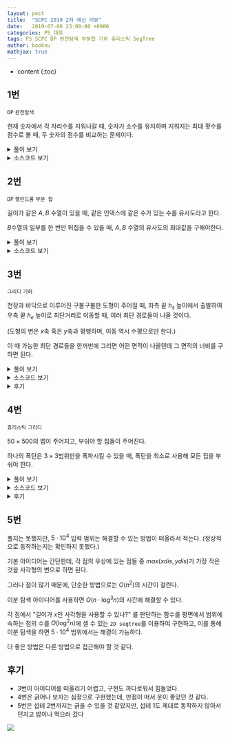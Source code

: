 ```yaml
---
layout: post
title:  "SCPC 2019 2차 예선 리뷰"
date:   2019-07-06 23:00:00 +0900
categories: PS_대회
tags: PS SCPC DP 완전탐색 부분합 기하 휴리스틱 SegTree
author: booknu
mathjax: true
---
```


* content
{:toc}
## 1번

`DP` `완전탐색`

현재 숫자에서 각 자리수를 지워나갈 때, 숫자가 소수를 유지하며 지워지는 최대 횟수를 점수로 볼 때, 두 숫자의 점수를 비교하는 문제이다.

<details>
<summary>풀이 보기</summary>
<div markdown="1">
문제 자체가 겉으로 보기에는 상당히 복잡해보인다.

단순하게 생각하면 각 자리를 지워보며 소수가 유지되는 최대값을 찾아가는 완전 탐색으로 풀 수 있다.

다섯 자리밖에 안 되는 숫자이기 때문에 완전 탐색으로도 시간초과가 나지 않겠지만, DP를 쓰면 더 안정적인 시간복잡도로 답을 구할 수 있을 것이다.

각 숫자를 상태공간으로 보고 해당 숫자에서 각 자리수를 지워나가며 재귀를 돌면 답을 구할 수 있다.

숫자의 각 자리를 지우는게 좀 귀찮긴 하지만, 이것은 다양한 방법으로 구현할 수 있다.

</div>
</details>

<details>
<summary>소스코드 보기</summary>
<div markdown="1">

```cpp
#include <bits/stdc++.h>
using namespace std;

#ifdef LOCAL_BOOKNU
#define debug(...) cerr << "[" << #__VA_ARGS__ << "]:", debug_out(__VA_ARGS__)
#else
#define debug(...) 42
#endif

// ........................macro.......................... //
#define FOR(i, f, n) for(int (i) = (f); (i) < (int)(n); ++(i))
#define RFOR(i, f, n) for(int (i) = (f); (i) >= (int)(n); --(i))
#define pb push_back
#define emb emplace_back
#define fi first
#define se second
#define ENDL '\n'
#define sz(A) (int)(A).size()
#define ALL(A) A.begin(), A.end()
#define UNIQUE(c) (c).resize(unique(ALL(c)) - (c).begin())
#define next next9876
#define prev prev1234
typedef pair<int, int> ii;
typedef pair<int, ii> iii;
typedef vector<int> vi;
typedef vector<vi> vvi;
typedef vector<ii> vii;
typedef vector<vii> vvii;
typedef long long i64;
typedef unsigned long long ui64;
// inline i64 GCD(i64 a, i64 b) { if(b == 0) return a; return GCD(b, a % b); }
inline int getidx(const vi& ar, int x) { return lower_bound(ALL(ar), x) - ar.begin(); } // 좌표 압축에 사용: 정렬된 ar에서 x의 idx를 찾음
inline i64 GCD(i64 a, i64 b) { i64 n; if(a < b) swap(a, b); while(b != 0) { n = a % b; a = b; b = n; } return a; }
inline i64 LCM(i64 a, i64 b) { if(a == 0 || b == 0) return GCD(a, b); return a / GCD(a, b) * b; }
inline i64 CEIL(i64 n, i64 d) { return n / d + (i64)(n % d != 0); } // 음수일 때 이상하게 작동할 수 있음.
inline i64 ROUND(i64 n, i64 d) { return n / d + (i64)((n % d) * 2 >= d); }
const i64 MOD = 1e9+7;
inline i64 POW(i64 a, i64 n) {
	assert(0 <= n);
	i64 ret;
	for(ret = 1; n; a = a*a%MOD, n /= 2) { if(n%2) ret = ret*a%MOD; }
	return ret;
}
template <class T> ostream& operator<<(ostream& os, vector<T> v) {
	os << "[";
	int cnt = 0;
	for(auto vv : v) { os << vv; if(++cnt < v.size()) os << ","; }
	return os << "]";
}
template <class T> ostream& operator<<(ostream& os, set<T> v) {
	os << "[";
	int cnt = 0;
	for(auto vv : v) { os << vv; if(++cnt < v.size()) os << ","; }
	return os << "]";
}
template <class L, class R> ostream& operator<<(ostream& os, pair<L, R> p) { return os << "(" << p.fi << "," << p.se << ")"; }
void debug_out() { cerr << endl; }
template <typename Head, typename... Tail> void debug_out(Head H, Tail... T) { cerr << " " << H, debug_out(T...); }
// ....................................................... //

const int MAXN = 3e4+10;
int a, b, dp[MAXN];

// --> x*pr[j]에서 overflow 발생할 수 있음! 그러나 적당히 작은 RANGE에서는 소수 분포가 촘촘하기 때문에 발생하지 않음.
// --> RANGE 내의 소수 개수 = RANGE/ln(RANGE) --> 2e7에서 인접 소수 최대 차이 = 180, 4e6 = 140
const int RANGE = MAXN;
int pn, spf[RANGE], pr[RANGE]; // pr은 vi로 구현해도 됨. --> but 실행 시간 많이 늘어남.
void eulerSieve() {
	FOR(x, 2, RANGE) {
		if(!spf[x]) spf[x] = pr[pn++] = x; // x 자체가 소수이면 spf[x] = x이다.
		for(int j = 0; x*pr[j] < RANGE; ++j) { // x의 소수배들에 spf[x*pr] = pr로 칠해준다. (단, pr <= spf[x])
			spf[x*pr[j]] = pr[j];
			if(x % pr[j] == 0) break; // 좀 더 직관적으로 if(spf[x] == pr[j])로 구현해도 되지만, 똑같은 효과를 가진 코드이다.
		}
	}
}

void input() {
	// ---- !!! INIT GLOBAL VARIABLES !!! ---- //
	// ---- Interactive Cautions : cin.tie(0), freopen(...), Case #x: ---- //
	cin >> a >> b;
}

int f(int x) {
	int& ret = dp[x];
	if(ret != -1) return ret;
	if(spf[x] != x) return ret = 0; // 소수가 아님
	int cur = x, w = 1;
	ret = 0;
	while(cur) { // 각 자리를 지워보며 재귀
		ret = max(ret, f((cur/10) * w + x % w));
		cur /= 10;
		w *= 10;
	}
	return ++ret;
}

int solve() {
	if(f(a) > f(b)) cout << 1 << ENDL;
	else if(f(a) < f(b)) cout << 2 << ENDL;
	else cout << 3 << ENDL;
	return 0;
}

// ................. main .................. //
void execute() {
	memset(dp, -1, sizeof(dp));
	eulerSieve();
	spf[0] = -1;
	int TTTT; cin >> TTTT;
	FOR(tttt, 0, TTTT) {
		cout << "Case #" << tttt+1 << ENDL;
		input(), solve();
	}
}

int main(void) {
#ifdef LOCAL_BOOKNU
// 	freopen("input.txt", "r", stdin);
	// freopen("out.txt", "w", stdout);
#endif
	cin.tie(0), ios_base::sync_with_stdio(false);
	execute();
	return 0;
}
// ......................................... //
```

</div>
</details>

## 2번

 `DP` `팰린드롬` `부분 합`

길이가 같은 $A, B$ 수열이 있을 때, 같은 인덱스에 같은 수가 있는 수를 유사도라고 한다.

$B$수열의 일부를 한 번만 뒤집을 수 있을 때, $A, B$ 수열의 유사도의 최대값을 구해야한다.

<details>
<summary>풀이 보기</summary>
<div markdown="1">
구현이 은근히 까다로운 문제이다.
우선, 가장 쉬운 아이디어로 $B$의 모든 구간을 뒤집어보고 유사도를 판단하는 방법이 있다.

하지만 이 방법은 모든 구간을 선택하는데 $n^2$, 유사도를 비교하는데 $n$번의 연산이 필요하기 때문에 $O(n^3)$의 시간복잡도를 갖고, 시간초과가 발생한다.

$B$의 $[s, e]$ 구간을 뒤집었을 때를 생각해보면, 구간의 길이가 홀수인 경우 어떤 중점을 기준으로 A와 뒤집어진 상태로 매핑된다는 것을 알 수 있다.

즉, 아래 그림과 같이 매핑된다.

![]({{site.url}}/img/190706_SCPC19_2/pal.png)

이것을 이용하면 팰린드롬의 문제처럼 구간의 길이를 점차 늘려가는 방식을 사용해 뒤집힌 구간에 대한 유사도 비교를 O(1)에 할 수 있다.

(이 때, 구현을 더 쉽게 하기 위해서 문자열 문제에서 많이 사용하는 숫자 사이에 #을 넣는 트릭을 사용할 수 있다.)

또한 뒤집히지 않은 구간에 대해서는 `partial sum` 아이디어를 이용하여 $[0, i]$의 유사도를 배열 형태로 저장해두면 임의의 구간에 대한 유사도 역시 $O(1)$에 구할 수 있으며, 결과적으로 모든 구간에 대해서 유사도 비교를 $O(1)$에 할 수 있으므로 시간 복잡도는 $O(n^2)$이 된다.

</div>
</details>

<details>
<summary>소스코드 보기</summary>
<div markdown="1">


```cpp
#include <bits/stdc++.h>
using namespace std;

#ifdef LOCAL_BOOKNU
#define debug(...) cerr << "[" << #__VA_ARGS__ << "]:", debug_out(__VA_ARGS__)
#else
#define debug(...) 42
#endif

// ........................macro.......................... //
#define FOR(i, f, n) for(int (i) = (f); (i) < (int)(n); ++(i))
#define RFOR(i, f, n) for(int (i) = (f); (i) >= (int)(n); --(i))
#define pb push_back
#define emb emplace_back
#define fi first
#define se second
#define ENDL '\n'
#define sz(A) (int)(A).size()
#define ALL(A) A.begin(), A.end()
#define UNIQUE(c) (c).resize(unique(ALL(c)) - (c).begin())
#define next next9876
#define prev prev1234
typedef pair<int, int> ii;
typedef pair<int, ii> iii;
typedef vector<int> vi;
typedef vector<vi> vvi;
typedef vector<ii> vii;
typedef vector<vii> vvii;
typedef long long i64;
typedef unsigned long long ui64;
// inline i64 GCD(i64 a, i64 b) { if(b == 0) return a; return GCD(b, a % b); }
inline int getidx(const vi& ar, int x) { return lower_bound(ALL(ar), x) - ar.begin(); } // 좌표 압축에 사용: 정렬된 ar에서 x의 idx를 찾음
inline i64 GCD(i64 a, i64 b) { i64 n; if(a < b) swap(a, b); while(b != 0) { n = a % b; a = b; b = n; } return a; }
inline i64 LCM(i64 a, i64 b) { if(a == 0 || b == 0) return GCD(a, b); return a / GCD(a, b) * b; }
inline i64 CEIL(i64 n, i64 d) { return n / d + (i64)(n % d != 0); } // 음수일 때 이상하게 작동할 수 있음.
inline i64 ROUND(i64 n, i64 d) { return n / d + (i64)((n % d) * 2 >= d); }
const i64 MOD = 1e9+7;
inline i64 POW(i64 a, i64 n) {
	assert(0 <= n);
	i64 ret;
	for(ret = 1; n; a = a*a%MOD, n /= 2) { if(n%2) ret = ret*a%MOD; }
	return ret;
}
template <class T> ostream& operator<<(ostream& os, vector<T> v) {
	os << "[";
	int cnt = 0;
	for(auto vv : v) { os << vv; if(++cnt < v.size()) os << ","; }
	return os << "]";
}
template <class T> ostream& operator<<(ostream& os, set<T> v) {
	os << "[";
	int cnt = 0;
	for(auto vv : v) { os << vv; if(++cnt < v.size()) os << ","; }
	return os << "]";
}
template <class L, class R> ostream& operator<<(ostream& os, pair<L, R> p) { return os << "(" << p.fi << "," << p.se << ")"; }
void debug_out() { cerr << endl; }
template <typename Head, typename... Tail> void debug_out(Head H, Tail... T) { cerr << " " << H, debug_out(T...); }
// ....................................................... //

const int MAXN = 5e3+1;
int n, ar[MAXN], br[MAXN], ps[MAXN], ev[MAXN], od[MAXN];
void input() {
	// ---- !!! INIT GLOBAL VARIABLES !!! ---- //
	cin >> n;
	FOR(i, 0, n) cin >> ar[i];
	FOR(i, 0, n) cin >> br[i];
	memset(ps, 0, sizeof(ps));
	memset(ev, 0, sizeof(ev));
}

int rs(int s, int e) {
	if(s > e) return 0;
	return (e < n ? ps[e] : ps[n-1]) - (s > 0 ? ps[s-1] : 0);
}

int solve() {
	FOR(i, 0, n) ps[i] = (i ? ps[i-1] : 0) + (ar[i] == br[i]);
	int ans = ps[n-1];
	// 홀수
	FOR(i, 0, n) od[i] = ar[i] == br[i];
	FOR(len, 1, n) {
		FOR(i, len, n-len) {
			if(ar[i-len] == br[i+len]) ++od[i];
			if(ar[i+len] == br[i-len]) ++od[i];
			ans = max(ans, od[i] + rs(0, i-len-1) + rs(i+len+1, n-1));
		}
		FOR(i, len-1, n-len) {
			if(ar[i+len] == br[i-len+1]) ++ev[i];
			if(ar[i-len+1] == br[i+len]) ++ev[i];
			ans = max(ans, ev[i] + rs(0, i-len) + rs(i+len+1, n-1));
		}
	}
	cout << ans << ENDL;
	return 0;
}

// ................. main .................. //
void execute() {
#ifdef LOCAL_BOOKNU
	auto START_TIME = clock();
#endif
	int TTT; cin >> TTT;
	FOR(ttt, 0, TTT) cout << "Case #" << ttt+1 << ENDL,
		input(), solve();
#ifdef LOCAL_BOOKNU
	auto END_TIME = clock();
	cout << ENDL << END_TIME - START_TIME << "ms" << ENDL;
#endif
}

int main(void) {
#ifdef LOCAL_BOOKNU
// 	freopen("input.txt", "r", stdin);
	// freopen("out.txt", "w", stdout);
#endif
	cin.tie(0), ios_base::sync_with_stdio(false);
	execute();
	return 0;
}
// ......................................... //
```

</div>
</details>

## 3번

`그리디` `기하`

천장과 바닥으로 이루어진 구불구불한 도형이 주어질 때, 좌측 끝 $h_s$ 높이에서 출발하여 우측 끝 $h_e$ 높이로 최단거리로 이동할 때, 여러 최단 경로들이 나올 것이다.

(도형의 변은 $x$축 혹은 $y$축과 평행하며, 이동 역시 수평으로만 한다.)

이 때 가능한 최단 경로들을 한꺼번에 그리면 어떤 면적이 나올텐데 그 면적의 너비를 구하면 된다. 

<details>
<summary>풀이 보기</summary>
<div markdown="1">

### 도형의 전처리

우선, 이상하게 생긴 도형을 익숙하게 처리할 수 있도록 전처리를 해보자.

도형을 수직 단위로 끊으면 여러 직사각형들이 수평으로 나열된 형태가 된다.

(즉, 아래 그림과 같이 된다.)

![]({{site.url}}/img/190706_SCPC19_2/naive_poly.png)

![]({{site.url}}/img/190706_SCPC19_2/rect_poly.png)

훨씬 처리하기가 편하게 변했다.

### 최단경로의 면적

도형이 있을 때, 다음과 같은 면적을 구하는 것이 문제의 요구사항이다.

![]({{site.url}}/img/190706_SCPC19_2/fill_poly.png)

이 때 관찰할 수 있는 것은, 이 면적이 어떠한 위 껍질과, 아래 껍질로 이루어진 도형이라는 것이다.

그 껍질이 가지는 특성을 알아내면, 쉽게 면적도 알아낼 수 있을 것이다.

### 위 껍질의 성질

우선 아래 껍질은 제쳐두고, 위 껍질의 특성부터 알아보자.

직관적으로는 위 껍질의 특성이 도형을 위아래로 뒤집은 도형의 특성에 적용되면 아래 껍질을 구할 수 있을 것 같다는 추측을 할 수 있으므로, 위 껍질부터 알아보자.

또한, 다음 그림과 같이 일관성을 위해 시작/끝 높이에 상관 없이, **가장 왼쪽 도형의 맨 위쪽**에서 시작해 **가장 오른쪽 도형의 맨 위쪽**으로 가는 경로들에 대해서 생각하자.

![]({{site.url}}/img/190706_SCPC19_2/simple_rect.png)

위 껍질은 가능한 최단 경로 중 **최대한 위쪽을 타고 가려는 특성**을 가지고 있다.

하지만, 끝 높이가 낮은 경우는 마냥 위쪽을 타고 갈 수는 없다.

그렇다고 항상 끝 높이보다 낮은 높이를 유지해야 하는 것도 아니다.

따라서 이들 사이에 관계를 찾기 위해 **현재 어떤 직사각형 $i$**까지 왔고, **현재 높이가 $h$**이며, 현재 직사각형의 **다음 직사각형 중 임의의 직사각형을 $j$**라고 할 때, 이 직사각형에서는 어떤 높이를 유지해야 하는지를 알아보자.

단순히 바로 다음 직사각형만을 보고 결정할 수 없다는 것은 간단한 예제들로 알 수 있다.

그러므로 뒤의 모든 직사각형을 고려해야 하는데, 여러가지 시도를 해보면 다음과 같은 두 가지 경우가 높이를 제한한다는 것을 알 수 있다.

(설명의 편의를 위해 직사각형의 아래 높이를 $h_s$, 위 높이를 $h_e$라고 한다.)

1. 높이를 높일 수 없는 경우 (상한)

   $h[i]_e > h[j]_e$ 인 $j$가 존재할 경우, 현재 직사각형에서는 최대 $h[j]_e$까지 밖에 못올라간다. 

   ![]({{site.url}}/img/190706_SCPC19_2/upperbound.png)

2. 높이를 줄일 수 없는 경우 (하한)

   1번과 반대로 높이를 $x$로 줄이려고 할 때, $x < h[j]_s$ 인 $j$가 존재할 경우,  높이는 $h[j]_s$까지 밖에 줄이지 못한다.

   ![]({{site.url}}/img/190706_SCPC19_2/lowerbound.png)

### 아래 껍질의 경우

위 껍질이 최대한 위를 타고 가려는 특성이 있다면, 아래 껍질 역시 최대한 아래를 다고 가려는 특성이 있다.

따라서 위 껍질을 구하는 알고리즘을 그대로 이용하면 아래 껍질 역시 쉽게 구할 수 있다.

</div>
</details>

<details>
<summary>소스코드 보기</summary>
<div markdown="1">

```cpp
#include <bits/stdc++.h>
using namespace std;

#ifdef LOCAL_BOOKNU
#define debug(...) cerr << "[" << #__VA_ARGS__ << "]:", debug_out(__VA_ARGS__)
#else
#define debug(...) 42
#endif

// ........................macro.......................... //
#define FOR(i, f, n) for(int (i) = (f); (i) < (int)(n); ++(i))
#define RFOR(i, f, n) for(int (i) = (f); (i) >= (int)(n); --(i))
#define pb push_back
#define emb emplace_back
#define fi first
#define se second
#define ENDL '\n'
#define sz(A) (int)(A).size()
#define ALL(A) A.begin(), A.end()
#define UNIQUE(c) (c).resize(unique(ALL(c)) - (c).begin())
#define next next9876
#define prev prev1234
typedef pair<int, int> ii;
typedef pair<int, ii> iii;
typedef vector<int> vi;
typedef vector<vi> vvi;
typedef vector<ii> vii;
typedef vector<vii> vvii;
typedef long long i64;
typedef unsigned long long ui64;
// inline i64 GCD(i64 a, i64 b) { if(b == 0) return a; return GCD(b, a % b); }
inline int getidx(const vi& ar, int x) { return lower_bound(ALL(ar), x) - ar.begin(); } // 좌표 압축에 사용: 정렬된 ar에서 x의 idx를 찾음
inline i64 GCD(i64 a, i64 b) { i64 n; if(a < b) swap(a, b); while(b != 0) { n = a % b; a = b; b = n; } return a; }
inline i64 LCM(i64 a, i64 b) { if(a == 0 || b == 0) return GCD(a, b); return a / GCD(a, b) * b; }
inline i64 CEIL(i64 n, i64 d) { return n / d + (i64)(n % d != 0); } // 음수일 때 이상하게 작동할 수 있음.
inline i64 ROUND(i64 n, i64 d) { return n / d + (i64)((n % d) * 2 >= d); }
const i64 MOD = 1e9+7;
inline i64 POW(i64 a, i64 n) {
	assert(0 <= n);
	i64 ret;
	for(ret = 1; n; a = a*a%MOD, n /= 2) { if(n%2) ret = ret*a%MOD; }
	return ret;
}
template <class T> ostream& operator<<(ostream& os, vector<T> v) {
	os << "[";
	int cnt = 0;
	for(auto vv : v) { os << vv; if(++cnt < v.size()) os << ","; }
	return os << "]";
}
template <class T> ostream& operator<<(ostream& os, set<T> v) {
	os << "[";
	int cnt = 0;
	for(auto vv : v) { os << vv; if(++cnt < v.size()) os << ","; }
	return os << "]";
}
template <class L, class R> ostream& operator<<(ostream& os, pair<L, R> p) { return os << "(" << p.fi << "," << p.se << ")"; }
void debug_out() { cerr << endl; }
template <typename Head, typename... Tail> void debug_out(Head H, Tail... T) { cerr << " " << H, debug_out(T...); }
// ....................................................... //

struct rect {
	int s, e, w;
	rect(int s = 0, int e = 0, int w = 0) : s(s), e(e), w(w) { }
};

const int MAXN = 1e5+10;
int n, m, tlen, begh, finh, ah[MAXN], aw[MAXN], bh[MAXN], bw[MAXN];
vector<rect> ar;
void input() {
	// ---- !!! INIT GLOBAL VARIABLES !!! ---- //
	cin >> tlen >> begh >> finh;
	cin >> n;
	FOR(i, 0, n) cin >> aw[i] >> ah[i]; ah[n] = ah[n-1];
	cin >> m;
	FOR(i, 0, m) cin >> bw[i] >> bh[i]; bh[m] = bh[m-1];
}

// 직사각형 형태로 만든다.
void generateRec() {
	ar.clear();
	int ap = 0, bp = 0, x = 0, ax = 0, bx = 0;
	while(ap < n || bp < m) {
		rect cur;
		if(bp == m || (ap < n && ax + aw[ap] < bx + bw[bp])) {
			cur = { bh[bp], ah[ap], ax + aw[ap] - x };
			x = ax = ax + aw[ap];
			++ap;
		} else {
			cur = { bh[bp], ah[ap], bx + bw[bp] - x };
			x = bx = bx + bw[bp];
			++bp;
		}
		if(cur.w != 0) ar.pb(cur);
	}
}

// 조건에 맞는 껍질을 { height }로 반환
vector<int> getConvex(vector<rect>& ar, int beg) {
	vector<int> ret(ar.size(), 0);
	vector<int> minu(ar.size()), maxd(ar.size());
	// i에서부터의 상한, 하한을 구한다.
	RFOR(i, sz(ar)-1, 0) {
		minu[i] = min(i+1 == ar.size() ? 0x7fffffff : minu[i+1], ar[i].e);
		maxd[i] = max(i+1 == ar.size() ? -0x7fffffff : maxd[i+1], ar[i].s);
		// 현재에서 상한, 하한이 서로를 뛰어 넘는 경우
		// 상한이 하한보다 낮아진다면? 하한을 이걸로 조정!
		if(ar[i].e < maxd[i]) maxd[i] = ar[i].e;
		// 하한이 상한보다 높아진다면? 상한을 이걸로 조정!
		if(ar[i].s > minu[i]) minu[i] = ar[i].s;
	}
	int cur = beg;
	FOR(i, 0, ar.size()) {
		// 현재 높이보다 낮아질 필요는 없다.
		ret[i] = min(cur, ar[i].e);
		// 하한보다 낮아질 필요는 없다.
		ret[i] = max(ret[i], min(ar[i].e, maxd[i]));
		// 상한보다는 낮아야 한다.
		ret[i] = max(ret[i], max(ar[i].s, minu[i]));
		cur = ret[i];
	}
	return ret;
}

int solve() {
	generateRec();
	// 귀찮은거 따로 처리
	if(ar.size() == 1) {
		cout << (i64)ar[0].w * abs(begh - finh) << ENDL;
		return 0;
	}
	// 위 껍질 찾기
	vector<rect> tmp = ar;
	tmp.pb({ finh, finh, 0 });
	vector<int> up = getConvex(tmp, begh);
	debug(up);
	// 아래 껍질 찾기
	FOR(i, 0, ar.size()) {
		ar[i].s = -ar[i].s;
		ar[i].e = -ar[i].e;
		swap(ar[i].s, ar[i].e);
	}
	ar.pb({ -finh, -finh, 0 });
	vector<int> dw = getConvex(ar, -begh);
	debug(dw);
	// 계산
	i64 ans = 0;
	FOR(i, 0, ar.size()-1) {
		ans += (i64)ar[i].w * (up[i] + dw[i]);
	}
	cout << ans << ENDL;
	return 0;
}

// ................. main .................. //
void execute() {
#ifdef LOCAL_BOOKNU
	auto START_TIME = clock();
#endif
	int TTT; cin >> TTT;
	FOR(ttt, 0, TTT) cout << "Case #" << ttt+1 << ENDL,
		input(), solve();
#ifdef LOCAL_BOOKNU
	auto END_TIME = clock();
	cout << ENDL << END_TIME - START_TIME << "ms" << ENDL;
#endif
}

int main(void) {
#ifdef LOCAL_BOOKNU
// 	freopen("input.txt", "r", stdin);
	// freopen("out.txt", "w", stdout);
#endif
	cin.tie(0), ios_base::sync_with_stdio(false);
	execute();
	return 0;
}
// ......................................... //
```

</div>
</details>

<details>
<summary>후기</summary>
<div markdown="1">

삽질하면서 푸느라 설명도 좀 이상해지고 코드에도 쓸모 없는 부분이 있을 것 같은데, 나중에 더 깔끔한 풀이를 보고 다시 풀어봐야겠다.

</div>
</details>


## 4번

`휴리스틱` `그리디`

$50 \times 500$의 맵이 주어지고, 부숴야 할 집들이 주어진다.

하나의 폭탄은 $3 \times 3$범위만을 폭파시킬 수 있을 때, 폭탄을 최소로 사용해 모든 집을 부숴야 한다.

<details>
<summary>풀이 보기</summary>
<div markdown="1">
우선 위의 식을 개념적으로 풀어서 이해하면, 일단 세그먼트 단위로 쪼갠 후, 각 세그먼트에 들어있는 원소들의 합에 세그먼트 idx를 곱한것들의 합을 구하는 것으로 바뀐다. 즉,
현재 맵에서 $3 \times 3$ 범위 중 집이 가장 많이 포함되는 곳을 선택해 폭탄을 사용하는 방식으로 구현했다.

모든 경우에서 최적의 결과가 나오지는 않지만, 그럭저럭 좋은 결과는 나온다.

단, 현재 맵 상태에서 모든 곳에 폭탄을 터뜨려보는 것은 시간초과가 발생할 수 있으므로, 약간 트리키하게 구현했다.

</div>
</details>

<details>
<summary>소스코드 보기</summary>
<div markdown="1">

```cpp
#include <bits/stdc++.h>
using namespace std;

#ifdef LOCAL_BOOKNU
#define debug(...) cerr << "[" << #__VA_ARGS__ << "]:", debug_out(__VA_ARGS__)
#else
#define debug(...) 42
#endif

// ........................macro.......................... //
#define FOR(i, f, n) for(int (i) = (f); (i) < (int)(n); ++(i))
#define RFOR(i, f, n) for(int (i) = (f); (i) >= (int)(n); --(i))
#define pb push_back
#define emb emplace_back
#define fi first
#define se second
#define ENDL '\n'
#define sz(A) (int)(A).size()
#define ALL(A) A.begin(), A.end()
#define UNIQUE(c) (c).resize(unique(ALL(c)) - (c).begin())
#define next next9876
#define prev prev1234
typedef pair<int, int> ii;
typedef pair<int, ii> iii;
typedef vector<int> vi;
typedef vector<vi> vvi;
typedef vector<ii> vii;
typedef vector<vii> vvii;
typedef long long i64;
typedef unsigned long long ui64;
// inline i64 GCD(i64 a, i64 b) { if(b == 0) return a; return GCD(b, a % b); }
inline int getidx(const vi& ar, int x) { return lower_bound(ALL(ar), x) - ar.begin(); } // 좌표 압축에 사용: 정렬된 ar에서 x의 idx를 찾음
inline i64 GCD(i64 a, i64 b) { i64 n; if(a < b) swap(a, b); while(b != 0) { n = a % b; a = b; b = n; } return a; }
inline i64 LCM(i64 a, i64 b) { if(a == 0 || b == 0) return GCD(a, b); return a / GCD(a, b) * b; }
inline i64 CEIL(i64 n, i64 d) { return n / d + (i64)(n % d != 0); } // 음수일 때 이상하게 작동할 수 있음.
inline i64 ROUND(i64 n, i64 d) { return n / d + (i64)((n % d) * 2 >= d); }
const i64 MOD = 1e9+7;
inline i64 POW(i64 a, i64 n) {
	assert(0 <= n);
	i64 ret;
	for(ret = 1; n; a = a*a%MOD, n /= 2) { if(n%2) ret = ret*a%MOD; }
	return ret;
}
template <class T> ostream& operator<<(ostream& os, vector<T> v) {
	os << "[";
	int cnt = 0;
	for(auto vv : v) { os << vv; if(++cnt < v.size()) os << ","; }
	return os << "]";
}
template <class T> ostream& operator<<(ostream& os, set<T> v) {
	os << "[";
	int cnt = 0;
	for(auto vv : v) { os << vv; if(++cnt < v.size()) os << ","; }
	return os << "]";
}
template <class L, class R> ostream& operator<<(ostream& os, pair<L, R> p) { return os << "(" << p.fi << "," << p.se << ")"; }
void debug_out() { cerr << endl; }
template <typename Head, typename... Tail> void debug_out(Head H, Tail... T) { cerr << " " << H, debug_out(T...); }
// ....................................................... //

const int MAXN = 510;
int n, m, dp[51][MAXN];
string g[51];
set<iii> lis;
void input() {
	// ---- !!! INIT GLOBAL VARIABLES !!! ---- //
	cin >> n >> m;
	FOR(i, 0, n) cin >> g[i];
}

void eraseBomb(int y, int x) {
	for(int dy : {-1, 0, 1}) {
		for(int dx : {-1, 0, 1}) {
			int ny = y+dy, nx = x+dx;
			if(0 < ny && ny < n-1 && 0 < nx && nx < m-1) {
				auto it = lis.find({ dp[ny][nx],{ ny, nx } });
				if(it != lis.end()) {
					dp[ny][nx] = it->first + 1;
					lis.erase(it);
					lis.insert({ dp[ny][nx], {ny, nx} });
				}
			}
		}
	}
}

int solve() {
	lis.clear();
	memset(dp, 0, sizeof(dp));
	FOR(i, 1, n-1) {
		FOR(j, 1, m-1) {
			int cc = 0;
			for(int dy : { -1, 0, 1 }) {
				for(int dx : { -1, 0, 1 }) {
					int ny = i + dy, nx = j + dx;
					if(g[ny][nx] == '1') {
						++cc;
					}
				}
			}
			lis.insert({ -cc, { i, j } });
			dp[i][j] = -cc;
		}
	}
	int rem = 0;
	FOR(i, 0, n) FOR(j, 0, m) if(g[i][j] == '1') ++rem;
	vii ans;
	while(rem) {
		iii cur = *lis.begin();
		lis.erase(lis.begin());
		int cc = -cur.fi, cy = cur.se.fi, cx = cur.se.se;
		rem -= cc;
		ans.pb({ cy, cx });
		for(int dy : {-1, 0, 1}) {
			for(int dx : { -1, 0, 1}) {
				int y = cy+dy, x = cx+dx;
				if(g[y][x] == '1') {
					eraseBomb(y, x);
					g[y][x] = '0';
				}
			}
		}
	}
	cout << ans.size() << ENDL;
	FOR(i, 0, ans.size()) cout << ans[i].fi << ' ' << ans[i].se << ENDL;
	return 0;
}

// ................. main .................. //
void execute() {
#ifdef LOCAL_BOOKNU
	auto START_TIME = clock();
#endif
	int TTT; cin >> TTT;
	FOR(ttt, 0, TTT) cout << "Case #" << ttt+1 << ENDL,
		input(), solve();
#ifdef LOCAL_BOOKNU
	auto END_TIME = clock();
	cout << ENDL << END_TIME - START_TIME << "ms" << ENDL;
#endif
}

int main(void) {
#ifdef LOCAL_BOOKNU
// 	freopen("input.txt", "r", stdin);
	// freopen("out.txt", "w", stdout);
#endif
	cin.tie(0), ios_base::sync_with_stdio(false);
	execute();
	return 0;
}
// ......................................... //
```

</div>
</details>



<details>
<summary>후기</summary>
<div markdown="1">
어차피 만점 못 받을거 긁어보기나 하자 해서 구현해봤는데, 만점이 나와서 놀랐다.

다른 분들 얘기를 들어보면 테케가 좋지 못했던 것 같다.

</div>
</details>

## 5번

풀지는 못했지만, $5 \cdot 10^4$ 입력 범위는 해결할 수 있는 방법이 떠올라서 적는다. (정상적으로 동작하는지는 확인하지 못했다.)

기본 아이디어는 간단한데, 각 점의 우상에 있는 점들 중 $max(xdis, ydis)$가 가장 작은 것을 사각형의 변으로 하면 된다.

그러나 점이 많기 때문에, 단순한 방법으로는 $O(n^2)$의 시간이 걸린다.

이분 탐색 아이디어를 사용하면 $O(n \cdot \log^3n)$의 시간에 해결할 수 있다.

각 점에서 "길이가 $x$인 사각형을 사용할 수 있나?" 를 판단하는 함수를 평면에서 범위에 속하는 점의 수를 $O(\log^2n)$에 셀 수 있는 `2D segtree`를 이용하여 구현하고, 이를 통해 이분 탐색을 하면  $5 \cdot 10^4$ 범위에서는 해결이 가능하다.

더 좋은 방법은 다른 방법으로 접근해야 할 것 같다.




## 후기

- 3번이 아이디어를 떠올리기 어렵고, 구현도 까다로워서 힘들었다.
- 4번은 긁어나 보자는 심정으로 구현했는데, 만점이 떠서 운이 좋았던 것 같다.
- 5번은 섭테 2번까지는 긁을 수 있을 것 같았지만, 섭테 1도 제대로 동작하지 않아서 던지고 밥이나 먹으러 갔다

![]({{site.url}}/img/190706_SCPC19_2/standings.png)